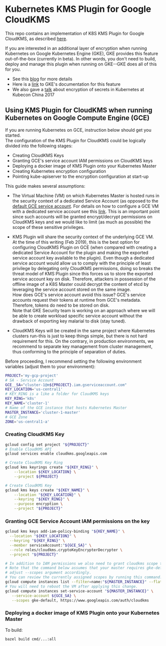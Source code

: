 # Kubernetes KMS Plugin for Google CloudKMS

This repo contains an implementation of K8S KMS Plugin for Google CloudKMS, as described [here](https://docs.google.com/document/d/1S_Wgn-psI0Z7SYGvp-83ePte5oUNMr4244uanGLYUmw/edit?ts=59f965e1#heading=h.d26ktd3t9943).

If you are interested in an additional layer of encryption when running Kubernetes on Google Kubernetes Engine (GKE),
GKE provides this feature out-of-the-box (currently in beta). In other words, you don't need to build, deploy and manage this
plugin when running on GKE--GKE does all of this for you.  
* See this [blog](https://cloud.google.com/blog/products/containers-kubernetes/exploring-container-security-encrypting-kubernetes-secrets-with-cloud-kms) for more details  
* Here is a [link](https://cloud.google.com/kubernetes-engine/docs/how-to/encrypting-secrets) to GKE's documentation for this feature
* We also gave a [talk](https://www.youtube.com/watch?v=rLHJZE2XKl8) about encryption of secrets in Kubernetes at Kubecon China 2017 

## Using KMS Plugin for CloudKMS when running Kubernetes on Google Compute Engine (GCE)
If you are running Kubernetes on GCE, instruction below should get you started.  
The configuration of the KMS Plugin for CloudKMS could be logically divided into the following stages:  
* Creating CloudKMS Keys
* Granting GCE's service account IAM permissions on CloudKMS keys
* Deploying a docker image of KMS Plugin onto your Kubernetes Master
* Creating Kubernetes encryption configuration
* Pointing kube-apiserver to the encryption configuration at start-up

This guide makes several assumptions:
* The Virtual Machine (VM) on which Kubernetes Master is hosted runs in the security context of a dedicated Service Account (as opposed to the
[default GCE service account](https://cloud.google.com/compute/docs/access/service-accounts#compute_engine_default_service_account).
For details on how to configure a GCE VM with a dedicated service account see this [link](https://cloud.google.com/compute/docs/access/create-enable-service-accounts-for-instances).
This is an important point since such accounts will be granted encrypt/decrypt permissions on CloudKMS keys and we would like to 
limit (as much as possible) the scope of these sensitive privileges.

* KMS Plugin will share the security context of the underlying GCE VM.  
At the time of this writing (Feb 2019), this is the best option for configuring CloudKMS Plugin on GCE (when compared with creating a dedicated 
Service Account for the plugin and making the exported service account key available to the plugin). Even though a dedicated service account 
would allow us to comply with the principle of least privilege by delegating only CloudKMS permissions, doing so breaks the
threat model of KMS Plugin since this forces us to store the exported service account key on disk. Therefore, attackers 
in possession of the offline image of a K8S Master could decrypt the content of etcd by leveraging the service account stored on the same image.  
How does GCE's service account avoid this issue? GCE's service accounts request their tokens at runtime from GCE's metadata. 
Therefore, tokens do need to be stored on disk.  
Note that GKE Security team is working on an approach where we will be able to create workload specific service account without 
the drawback of exporting key malarial to disk (stay tuned).

* CloudKMS Keys will be created in the same project where Kubernetes clusters run-this is just to keep things simple, but
there is not hard requirement for this. On the contrary, in production environments, we recommend to separate key management from
cluster management, thus conforming to the principle of separation of duties.

Before proceeding, I recommend setting the following environment variables (adjust them to your environment):
```bash
PROJECT='my-gcp-project'
# SA - Service Account
GCE__SA="cluster-1@m${PROJECT}.iam.gserviceaccount.com"
KEY_LOCATION='us-central1'
# KEY_RING is a like a folder for CloudKMS keys
KEY_RING='k8s'
KEY_NAME='cluster-1'
# Name of the GCE instance that hosts Kubernetes Master
MASTER_INSTANCE='cluster-1-master'
# GCE Zone
ZONE='us-central1-a'

```

### Creating CloudKMS Key

```bash
gcloud config set project "${PROJECT}"
# Enable CloudKMS API
gcloud services enable cloudkms.googleapis.com

# Create CloudKMS Key Ring
gcloud kms keyrings create "${KEY_RING}" \
    --location ${KEY_LOCATION} \
    --project ${PROJECT}

# Create CloudKMS Key
gcloud kms keys create "${KEY_NAME}" \
    --location "${KEY_LOCATION}" \
    --keyring "${KEY_RING}" \
    --purpose encryption \
    --project "${PROJECT}"

```

### Granting GCE Service Account IAM permissions on the key
```bash
gcloud kms keys add-iam-policy-binding "${KEY_NAME}" \
  --location "${KEY_LOCATION}" \
  --keyring "${KEY_RING}" \
  --member serviceAccount:"${GCE_SA}" \
  --role roles/cloudkms.cryptoKeyEncrypterDecrypter \
  --project "${PROJECT}"

# In addition to IAM permissions we also need to grant cloudkms scope to the service account
# Note that the command below assumes that your master requires gke-default scopes. If this is not the case
# adjust --scopes argument accordingly.
# You can review the currently assigned scopes by running this command:
gcloud compute instances list --filter=name:"${MASTER_INSTANCE}" --flatten="serviceAccounts[].scopes[]" --format="csv(serviceAccounts.scopes.basename())"
# You will need to reboot the VM after applying this change.
gcloud compute instances set-service-account "${MASTER_INSTANCE}" \
   --service-account ${GCE_SA} \
   --scopes gke-default, https://www.googleapis.com/auth/cloudkms
```

### Deploying a docker image of KMS Plugin onto your Kubernetes Master

To build:
```bash
bazel build cmd/...:all
```


